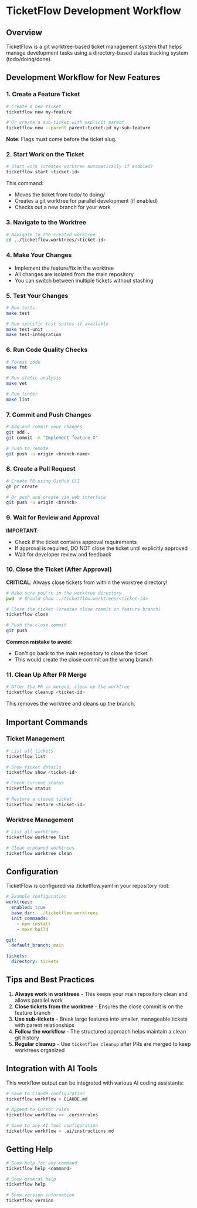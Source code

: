# TicketFlow Development Workflow

## Overview
TicketFlow is a git worktree-based ticket management system that helps manage development tasks using a directory-based status tracking system (todo/doing/done).

## Development Workflow for New Features

### 1. Create a Feature Ticket
```bash
# Create a new ticket
ticketflow new my-feature

# Or create a sub-ticket with explicit parent
ticketflow new --parent parent-ticket-id my-sub-feature
```

**Note**: Flags must come before the ticket slug.

### 2. Start Work on the Ticket
```bash
# Start work (creates worktree automatically if enabled)
ticketflow start <ticket-id>
```

This command:
- Moves the ticket from todo/ to doing/
- Creates a git worktree for parallel development (if enabled)
- Checks out a new branch for your work

### 3. Navigate to the Worktree
```bash
# Navigate to the created worktree
cd ../ticketflow.worktrees/<ticket-id>
```

### 4. Make Your Changes
- Implement the feature/fix in the worktree
- All changes are isolated from the main repository
- You can switch between multiple tickets without stashing

### 5. Test Your Changes
```bash
# Run tests
make test

# Run specific test suites if available
make test-unit
make test-integration
```

### 6. Run Code Quality Checks
```bash
# Format code
make fmt

# Run static analysis
make vet

# Run linter
make lint
```

### 7. Commit and Push Changes
```bash
# Add and commit your changes
git add .
git commit -m "Implement feature X"

# Push to remote
git push -u origin <branch-name>
```

### 8. Create a Pull Request
```bash
# Create PR using GitHub CLI
gh pr create

# Or push and create via web interface
git push -u origin <branch>
```

### 9. Wait for Review and Approval
**IMPORTANT**: 
- Check if the ticket contains approval requirements
- If approval is required, DO NOT close the ticket until explicitly approved
- Wait for developer review and feedback

### 10. Close the Ticket (After Approval)
**CRITICAL**: Always close tickets from within the worktree directory!

```bash
# Make sure you're in the worktree directory
pwd  # Should show ../ticketflow.worktrees/<ticket-id>

# Close the ticket (creates close commit on feature branch)
ticketflow close

# Push the close commit
git push
```

**Common mistake to avoid**:
- Don't go back to the main repository to close the ticket
- This would create the close commit on the wrong branch

### 11. Clean Up After PR Merge
```bash
# After the PR is merged, clean up the worktree
ticketflow cleanup <ticket-id>
```

This removes the worktree and cleans up the branch.

## Important Commands

### Ticket Management
```bash
# List all tickets
ticketflow list

# Show ticket details
ticketflow show <ticket-id>

# Check current status
ticketflow status

# Restore a closed ticket
ticketflow restore <ticket-id>
```

### Worktree Management
```bash
# List all worktrees
ticketflow worktree list

# Clean orphaned worktrees
ticketflow worktree clean
```

## Configuration

TicketFlow is configured via .ticketflow.yaml in your repository root:

```yaml
# Example configuration
worktrees:
  enabled: true
  base_dir: ../ticketflow.worktrees
  init_commands:
    - npm install
    - make build

git:
  default_branch: main

tickets:
  directory: tickets
```

## Tips and Best Practices

1. **Always work in worktrees** - This keeps your main repository clean and allows parallel work
2. **Close tickets from the worktree** - Ensures the close commit is on the feature branch
3. **Use sub-tickets** - Break large features into smaller, manageable tickets with parent relationships
4. **Follow the workflow** - The structured approach helps maintain a clean git history
5. **Regular cleanup** - Use `ticketflow cleanup` after PRs are merged to keep worktrees organized

## Integration with AI Tools

This workflow output can be integrated with various AI coding assistants:

```bash
# Save to Claude configuration
ticketflow workflow > CLAUDE.md

# Append to Cursor rules
ticketflow workflow >> .cursorrules

# Save to any AI tool configuration
ticketflow workflow > .ai/instructions.md
```

## Getting Help

```bash
# Show help for any command
ticketflow help <command>

# Show general help
ticketflow help

# Show version information
ticketflow version
```